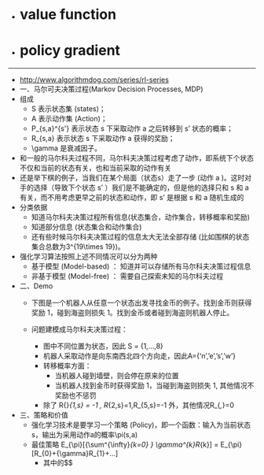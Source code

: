 - # value function
- # policy gradient


---

- http://www.algorithmdog.com/series/rl-series
- 一、马尔可夫决策过程(Markov Decision Processes, MDP)
- 组成
  - S 表示状态集 (states)；
  - A 表示动作集 (Action)；
  - P_{s,a}^{s'} 表示状态 s 下采取动作 a 之后转移到 s’ 状态的概率；
  - R_{s,a} 表示状态 s 下采取动作 a 获得的奖励；
  - \gamma 是衰减因子。
- 和一般的马尔科夫过程不同，马尔科夫决策过程考虑了动作，即系统下个状态不仅和当前的状态有关，也和当前采取的动作有关
- 还是举下棋的例子，当我们在某个局面（状态s）走了一步 (动作 a )。这时对手的选择（导致下个状态 s’ ）我们是不能确定的，但是他的选择只和 s 和 a 有关，而不用考虑更早之前的状态和动作，即 s’ 是根据 s 和 a 随机生成的
- 分类依据
  - 知道马尔科夫决策过程所有信息(状态集合，动作集合，转移概率和奖励)
  - 知道部分信息 (状态集合和动作集合)
  - 还有些时候马尔科夫决策过程的信息太大无法全部存储 (比如围棋的状态集合总数为3^{19\times 19})。
- 强化学习算法按照上述不同情况可以分为两种
  - 基于模型 (Model-based)  ： 知道并可以存储所有马尔科夫决策过程信息
  - 非基于模型 (Model-free) ： 需要自己探索未知的马尔科夫过程
- 二、Demo
  -   下图是一个机器人从任意一个状态出发寻找金币的例子。找到金币则获得奖励 1，碰到海盗则损失 1。找到金币或者碰到海盗则机器人停止。
    
  - 问题建模成马尔科夫决策过程：
    - 图中不同位置为状态，因此 S = {1,…,8}
    - 机器人采取动作是向东南西北四个方向走，因此A={‘n’,’e’,’s’,’w’}
    - 转移概率方面：
      - 当机器人碰到墙壁，则会停在原来的位置
      - 当机器人找到金币时获得奖励 1，当碰到海盗则损失 1, 其他情况不奖励也不惩罚
    - 除了 R{}_{1,s} = -1 , R_{2,s}=1,R_{5,s}=-1 外，其他情况R_{*,*}=0
- 三、策略和价值
  -  强化学习技术是要学习一个策略 (Policy)，即一个函数：输入为当前状态s，输出为采用动作a的概率\pi(s,a)
  - 最佳策略
    	E_{\pi}[{\sum^{\infty}_{k=0} } \gamma^{k}R_{k}] = E_{\pi}[R_{0}+{\gamma}R_{1}+...]
    - 其中的$$











